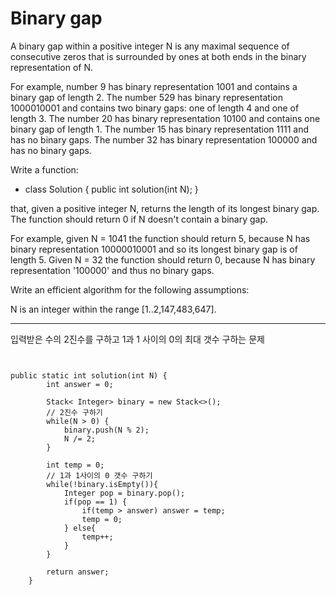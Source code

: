 # Binary gap


A binary gap within a positive integer N is any maximal sequence of consecutive zeros that is surrounded by ones at both ends in the binary representation of N.

For example, number 9 has binary representation 1001 and contains a binary gap of length 2. The number 529 has binary representation 1000010001 and contains two binary gaps: one of length 4 and one of length 3. The number 20 has binary representation 10100 and contains one binary gap of length 1. The number 15 has binary representation 1111 and has no binary gaps. The number 32 has binary representation 100000 and has no binary gaps.

Write a function:

- class Solution { public int solution(int N); }

that, given a positive integer N, returns the length of its longest binary gap. The function should return 0 if N doesn't contain a binary gap.

For example, given N = 1041 the function should return 5, because N has binary representation 10000010001 and so its longest binary gap is of length 5. Given N = 32 the function should return 0, because N has binary representation '100000' and thus no binary gaps.

Write an efficient algorithm for the following assumptions:

N is an integer within the range [1..2,147,483,647].


---

입력받은 수의 2진수를 구하고 1과 1 사이의 0의 최대 갯수 구하는 문제

<pre><code>

public static int solution(int N) {
        int answer = 0;

        Stack< Integer> binary = new Stack<>();
        // 2진수 구하기
        while(N > 0) {
            binary.push(N % 2);
            N /= 2;
        }

        int temp = 0;
        // 1과 1사이의 0 갯수 구하기
        while(!binary.isEmpty()){
            Integer pop = binary.pop();
            if(pop == 1) {
                if(temp > answer) answer = temp;
                temp = 0;
            } else{
                temp++;
            }
        }

        return answer;
    }

</code></pre>
